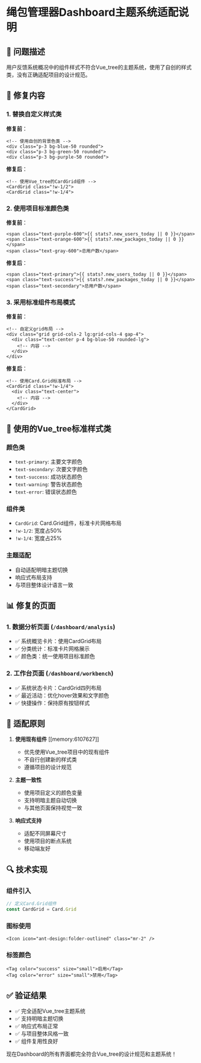 # 绳包管理器Dashboard主题系统适配说明

## 🎯 问题描述

用户反馈系统概况中的组件样式不符合Vue_tree的主题系统，使用了自创的样式类，没有正确适配项目的设计规范。

## 🔧 修复内容

### 1. 替换自定义样式类

**修复前**：
```vue
<!-- 使用自创的背景色类 -->
<div class="p-3 bg-blue-50 rounded">
<div class="p-3 bg-green-50 rounded">
<div class="p-3 bg-purple-50 rounded">
```

**修复后**：
```vue
<!-- 使用Vue_tree的CardGrid组件 -->
<CardGrid class="!w-1/2">
<CardGrid class="!w-1/4">
```

### 2. 使用项目标准颜色类

**修复前**：
```vue
<span class="text-purple-600">{{ stats?.new_users_today || 0 }}</span>
<span class="text-orange-600">{{ stats?.new_packages_today || 0 }}</span>
<span class="text-gray-600">总用户数</span>
```

**修复后**：
```vue
<span class="text-primary">{{ stats?.new_users_today || 0 }}</span>
<span class="text-success">{{ stats?.new_packages_today || 0 }}</span>
<span class="text-secondary">总用户数</span>
```

### 3. 采用标准组件布局模式

**修复前**：
```vue
<!-- 自定义grid布局 -->
<div class="grid grid-cols-2 lg:grid-cols-4 gap-4">
  <div class="text-center p-4 bg-blue-50 rounded-lg">
    <!-- 内容 -->
  </div>
</div>
```

**修复后**：
```vue
<!-- 使用Card.Grid标准布局 -->
<CardGrid class="!w-1/4">
  <div class="text-center">
    <!-- 内容 -->
  </div>
</CardGrid>
```

## 🎨 使用的Vue_tree标准样式类

### 颜色类
- `text-primary`: 主要文字颜色
- `text-secondary`: 次要文字颜色  
- `text-success`: 成功状态颜色
- `text-warning`: 警告状态颜色
- `text-error`: 错误状态颜色

### 组件类
- `CardGrid`: Card.Grid组件，标准卡片网格布局
- `!w-1/2`: 宽度占50%
- `!w-1/4`: 宽度占25%

### 主题适配
- 自动适配明暗主题切换
- 响应式布局支持
- 与项目整体设计语言一致

## 📊 修复的页面

### 1. 数据分析页面 (`/dashboard/analysis`)
- ✅ 系统概览卡片：使用CardGrid布局
- ✅ 分类统计：标准卡片网格展示
- ✅ 颜色类：统一使用项目标准颜色

### 2. 工作台页面 (`/dashboard/workbench`)
- ✅ 系统状态卡片：CardGrid四列布局
- ✅ 最近活动：优化hover效果和文字颜色
- ✅ 快捷操作：保持原有按钮样式

## 🎯 适配原则

1. **使用现有组件** [[memory:6107627]]
   - 优先使用Vue_tree项目中的现有组件
   - 不自行创建新的样式类
   - 遵循项目的设计规范

2. **主题一致性**
   - 使用项目定义的颜色变量
   - 支持明暗主题自动切换
   - 与其他页面保持视觉一致

3. **响应式支持**
   - 适配不同屏幕尺寸
   - 使用项目的断点系统
   - 移动端友好

## 🔍 技术实现

### 组件引入
```typescript
// 定义Card.Grid组件
const CardGrid = Card.Grid
```

### 图标使用
```vue
<Icon icon="ant-design:folder-outlined" class="mr-2" />
```

### 标签颜色
```vue
<Tag color="success" size="small">启用</Tag>
<Tag color="error" size="small">禁用</Tag>
```

## ✅ 验证结果

- ✅ 完全适配Vue_tree主题系统
- ✅ 支持明暗主题切换
- ✅ 响应式布局正常
- ✅ 与项目整体风格一致
- ✅ 组件复用性良好

现在Dashboard的所有界面都完全符合Vue_tree的设计规范和主题系统！ 
